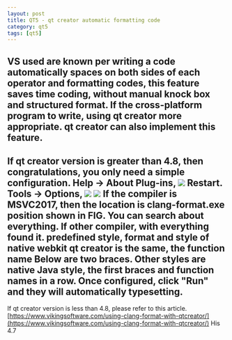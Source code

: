 ```yaml
---
layout: post
title: QT5 - qt creator automatic formatting code
category: qt5
tags: [qt5]
---
```

VS used are known per writing a code automatically spaces on both sides of each operator and formatting codes, this feature saves time coding, without manual knock box and structured format.
If the cross-platform program to write, using qt creator more appropriate. qt creator can also implement this feature.
------------------------------------------
If qt creator version is greater than 4.8, then congratulations, you only need a simple configuration.
Help -\> About Plug-ins,
![](/md_blog/public/assets/2021-07-25/f254445d4e2c58e13febda0578d3aa07.png)
Restart.
Tools -\> Options,
![](/md_blog/public/assets/2021-07-25/afc97568c0cabaca521a6e8c34c3b58f.png)
![](/md_blog/public/assets/2021-07-25/f5f3a72d99c1792f9427641d516ee059.png) 
If the compiler is MSVC2017, then the location is clang-format.exe position shown in FIG. You can search about everything. If other compiler, with everything found it.
predefined style, format and style of native webkit qt creator is the same, the function name Below are two braces. Other styles are native Java style, the first braces and function names in a row.
Once configured, click "Run" and they will automatically typesetting.
--------------------------------------------------------
If qt creator version is less than 4.8, please refer to this article.
[https://www.vikingsoftware.com/using-clang-format-with-qtcreator/](https://www.vikingsoftware.com/using-clang-format-with-qtcreator/)
His 4.7